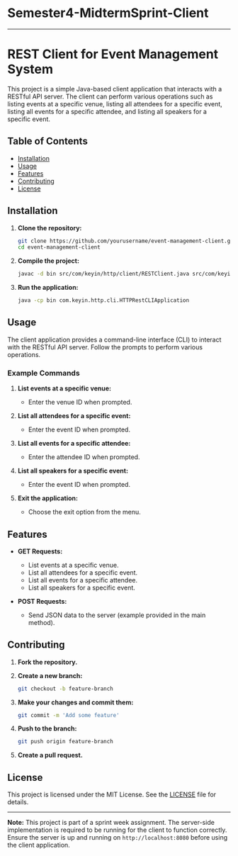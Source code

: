 # Semester4-MidtermSprint-Client
---
# REST Client for Event Management System

This project is a simple Java-based client application that interacts with a RESTful API server. The client can perform various operations such as listing events at a specific venue, listing all attendees for a specific event, listing all events for a specific attendee, and listing all speakers for a specific event.

## Table of Contents

- [Installation](#installation)
- [Usage](#usage)
- [Features](#features)
- [Contributing](#contributing)
- [License](#license)

## Installation

1. **Clone the repository:**

    ```sh
    git clone https://github.com/yourusername/event-management-client.git
    cd event-management-client
    ```

2. **Compile the project:**

    ```sh
    javac -d bin src/com/keyin/http/client/RESTClient.java src/com/keyin/http/cli/HTTPRestCLIApplication.java
    ```

3. **Run the application:**

    ```sh
    java -cp bin com.keyin.http.cli.HTTPRestCLIApplication
    ```

## Usage

The client application provides a command-line interface (CLI) to interact with the RESTful API server. Follow the prompts to perform various operations.

### Example Commands

1. **List events at a specific venue:**

    - Enter the venue ID when prompted.

2. **List all attendees for a specific event:**

    - Enter the event ID when prompted.

3. **List all events for a specific attendee:**

    - Enter the attendee ID when prompted.

4. **List all speakers for a specific event:**

    - Enter the event ID when prompted.

5. **Exit the application:**

    - Choose the exit option from the menu.

## Features

- **GET Requests:**
  - List events at a specific venue.
  - List all attendees for a specific event.
  - List all events for a specific attendee.
  - List all speakers for a specific event.

- **POST Requests:**
  - Send JSON data to the server (example provided in the main method).

## Contributing

1. **Fork the repository.**

2. **Create a new branch:**

    ```sh
    git checkout -b feature-branch
    ```

3. **Make your changes and commit them:**

    ```sh
    git commit -m 'Add some feature'
    ```

4. **Push to the branch:**

    ```sh
    git push origin feature-branch
    ```

5. **Create a pull request.**

## License

This project is licensed under the MIT License. See the [LICENSE](LICENSE) file for details.

---

**Note:** This project is part of a sprint week assignment. The server-side implementation is required to be running for the client to function correctly. Ensure the server is up and running on `http://localhost:8080` before using the client application.
